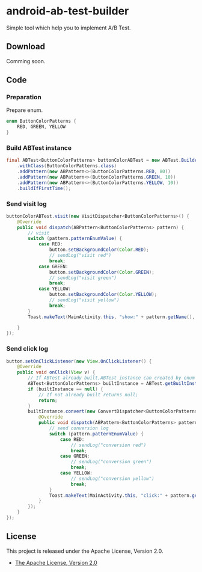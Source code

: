 # android-ab-test-builder
Simple tool which help you to implement A/B Test.

## Download
Comming soon.

## Code
### Preparation
Prepare enum.

```java
enum ButtonColorPatterns {
    RED, GREEN, YELLOW
}
```

### Build ABTest instance

```java
final ABTest<ButtonColorPatterns> buttonColorABTest = new ABTest.Builder<ButtonColorPatterns>(this)
    .withClass(ButtonColorPatterns.class)
    .addPattern(new ABPattern<>(ButtonColorPatterns.RED, 80))
    .addPattern(new ABPattern<>(ButtonColorPatterns.GREEN, 10))
    .addPattern(new ABPattern<>(ButtonColorPatterns.YELLOW, 10))
    .buildIfFirstTime();
```

### Send visit log

```java
buttonColorABTest.visit(new VisitDispatcher<ButtonColorPatterns>() {
    @Override
    public void dispatch(ABPattern<ButtonColorPatterns> pattern) {
        // visit
        switch (pattern.patternEnumValue) {
            case RED:
                button.setBackgroundColor(Color.RED);
                // sendLog("visit red")
                break;
            case GREEN:
                button.setBackgroundColor(Color.GREEN);
                // sendLog("visit green")
                break;
            case YELLOW:
                button.setBackgroundColor(Color.YELLOW);
                // sendLog("visit yellow")
                break;
        }
        Toast.makeText(MainActivity.this, "show:" + pattern.getName(), Toast.LENGTH_SHORT).show();

    }
});
```

### Send click log

```java
button.setOnClickListener(new View.OnClickListener() {
    @Override
    public void onClick(View v) {
        // If ABTest already built,ABTest instance can created by enum class.
        ABTest<ButtonColorPatterns> builtInstance = ABTest.getBuiltInstance(MainActivity.this, ButtonColorPatterns.class);
        if (builtInstance == null) {
            // If not already built returns null;
            return;
        }
        builtInstance.convert(new ConvertDispatcher<ButtonColorPatterns>() {
            @Override
            public void dispatch(ABPattern<ButtonColorPatterns> pattern) {
                // send conversion log
                switch (pattern.patternEnumValue) {
                    case RED:
                        // sendLog("conversion red")
                        break;
                    case GREEN:
                        // sendLog("conversion green")
                        break;
                    case YELLOW:
                        // sendLog("conversion yellow")
                        break;
                }
                Toast.makeText(MainActivity.this, "click:" + pattern.getName(), Toast.LENGTH_SHORT).show();
            }
        });
    }
});
```

## License

This project is released under the Apache License, Version 2.0.

* [The Apache License, Version 2.0](http://www.apache.org/licenses/LICENSE-2.0)
